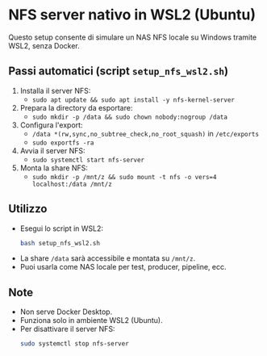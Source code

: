 # NFS server nativo in WSL2 (Ubuntu)

Questo setup consente di simulare un NAS NFS locale su Windows tramite WSL2, senza Docker.

## Passi automatici (script `setup_nfs_wsl2.sh`)

1. Installa il server NFS:
   - `sudo apt update && sudo apt install -y nfs-kernel-server`
2. Prepara la directory da esportare:
   - `sudo mkdir -p /data && sudo chown nobody:nogroup /data`
3. Configura l'export:
   - `/data *(rw,sync,no_subtree_check,no_root_squash)` in `/etc/exports`
   - `sudo exportfs -ra`
4. Avvia il server NFS:
   - `sudo systemctl start nfs-server`
5. Monta la share NFS:
   - `sudo mkdir -p /mnt/z && sudo mount -t nfs -o vers=4 localhost:/data /mnt/z`

## Utilizzo

- Esegui lo script in WSL2:
  ```bash
  bash setup_nfs_wsl2.sh
  ```
- La share `/data` sarà accessibile e montata su `/mnt/z`.
- Puoi usarla come NAS locale per test, producer, pipeline, ecc.

## Note
- Non serve Docker Desktop.
- Funziona solo in ambiente WSL2 (Ubuntu).
- Per disattivare il server NFS:
  ```bash
  sudo systemctl stop nfs-server
  ```
